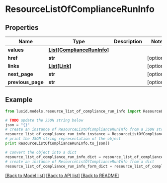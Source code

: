 # ResourceListOfComplianceRunInfo


## Properties
Name | Type | Description | Notes
------------ | ------------- | ------------- | -------------
**values** | [**List[ComplianceRunInfo]**](ComplianceRunInfo.md) |  | 
**href** | **str** |  | [optional] 
**links** | [**List[Link]**](Link.md) |  | [optional] 
**next_page** | **str** |  | [optional] 
**previous_page** | **str** |  | [optional] 

## Example

```python
from lusid.models.resource_list_of_compliance_run_info import ResourceListOfComplianceRunInfo

# TODO update the JSON string below
json = "{}"
# create an instance of ResourceListOfComplianceRunInfo from a JSON string
resource_list_of_compliance_run_info_instance = ResourceListOfComplianceRunInfo.from_json(json)
# print the JSON string representation of the object
print ResourceListOfComplianceRunInfo.to_json()

# convert the object into a dict
resource_list_of_compliance_run_info_dict = resource_list_of_compliance_run_info_instance.to_dict()
# create an instance of ResourceListOfComplianceRunInfo from a dict
resource_list_of_compliance_run_info_form_dict = resource_list_of_compliance_run_info.from_dict(resource_list_of_compliance_run_info_dict)
```
[[Back to Model list]](../README.md#documentation-for-models) [[Back to API list]](../README.md#documentation-for-api-endpoints) [[Back to README]](../README.md)


